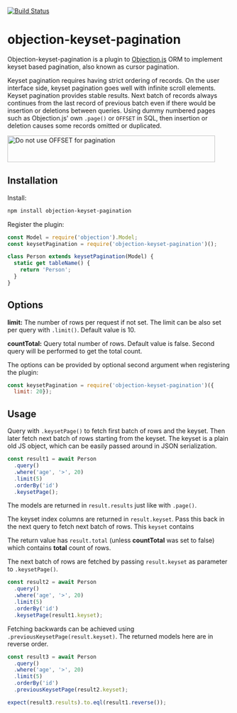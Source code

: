 [![Build Status](https://travis-ci.org/tvainika/objection-keyset-pagination.svg?branch=master)](https://travis-ci.org/tvainika/objection-keyset-pagination)

# objection-keyset-pagination

Objection-keyset-pagination is a plugin to [Objection.js](https://vincit.github.io/objection.js) ORM to implement keyset based pagination, also known as cursor pagination.

Keyset pagination requires having strict ordering of records. On the user interface side, keyset pagination goes well with infinite scroll elements. Keyset pagination provides stable results. Next batch of records always continues from the last record of previous batch even if there would be insertion or deletions between queries. Using dummy numbered pages such as Objection.js' own `.page()` or `OFFSET` in SQL, then insertion or deletion causes some records omitted or duplicated.

<a href="https://use-the-index-luke.com/no-offset">
   <img src="https://use-the-index-luke.com/static/no-offset-banner-468x60.NsC5gHrT.png" width="468" height="60"
        alt="Do not use OFFSET for pagination"
   />
</a>

## Installation
Install:

```bash
npm install objection-keyset-pagination
```

Register the plugin:

```js
const Model = require('objection').Model;
const keysetPagination = require('objection-keyset-pagination')();

class Person extends keysetPagination(Model) {
  static get tableName() {
    return 'Person';
  }
}
```

## Options

**limit:** The number of rows per request if not set. The limit can be also set per query with `.limit()`. Default value is 10.

**countTotal:** Query total number of rows.  Default value is false.  Second query will be performed to get the total count.

The options can be provided by optional second argument when registering the plugin:

```js
const keysetPagination = require('objection-keyset-pagination')({
  limit: 20});
```

## Usage

Query with `.keysetPage()` to fetch first batch of rows and the keyset. Then later fetch next batch of rows starting from the keyset. The keyset is a plain old JS object, which can be easily passed around in JSON serialization.

```js
const result1 = await Person
  .query()
  .where('age', '>', 20)
  .limit(5)
  .orderBy('id')
  .keysetPage();
```

The models are returned in `result.results` just like with `.page()`.

The keyset index columns are returned in `result.keyset`. Pass this back in the next query to fetch next batch of rows. This `keyset` contains 

The return value has `result.total` (unless **countTotal** was set to false) which contains **total** count of rows.

The next batch of rows are fetched by passing `result.keyset` as parameter to `.keysetPage()`.

```js
const result2 = await Person
  .query()
  .where('age', '>', 20)
  .limit(5)
  .orderBy('id')
  .keysetPage(result1.keyset);
```

Fetching backwards can be achieved using `.previousKeysetPage(result.keyset)`. The returned models here are in reverse order.

```js
const result3 = await Person
  .query()
  .where('age', '>', 20)
  .limit(5)
  .orderBy('id')
  .previousKeysetPage(result2.keyset);

expect(result3.results).to.eql(result1.reverse());
```
